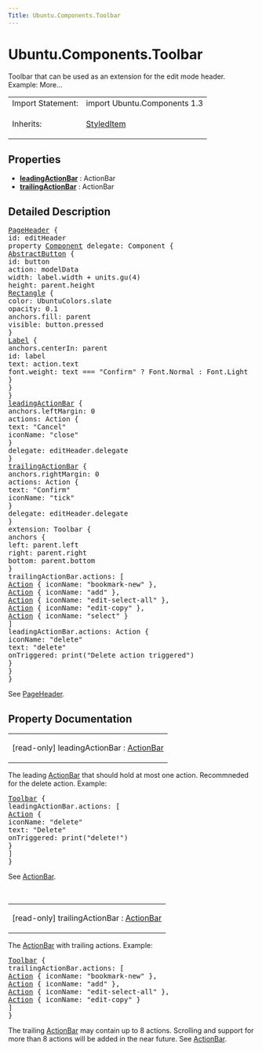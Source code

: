 ```yaml
---
Title: Ubuntu.Components.Toolbar
---
```


# Ubuntu.Components.Toolbar

<span class="subtitle"></span>
<!-- $$$Toolbar-brief -->
<p>Toolbar that can be used as an extension for the edit mode header. Example: More...</p>
<!-- @@@Toolbar -->
<table class="alignedsummary">
<tr><td class="memItemLeft rightAlign topAlign"> Import Statement:</td><td class="memItemRight bottomAlign"> import Ubuntu.Components 1.3</td></tr><tr><td class="memItemLeft rightAlign topAlign"> Inherits:</td><td class="memItemRight bottomAlign"> <p><a href="Ubuntu.Components.StyledItem.md">StyledItem</a></p>
</td></tr></table><ul>
</ul>
<h2 id="properties">Properties</h2>
<ul>
<li class="fn"><b><b><a href="#leadingActionBar-prop">leadingActionBar</a></b></b> : ActionBar</li>
<li class="fn"><b><b><a href="#trailingActionBar-prop">trailingActionBar</a></b></b> : ActionBar</li>
</ul>
<!-- $$$Toolbar-description -->
<h2 id="details">Detailed Description</h2>
</p>
<pre class="qml"><span class="type"><a href="Ubuntu.Components.PageHeader.md">PageHeader</a></span> {
<span class="name">id</span>: <span class="name">editHeader</span>
property <span class="type"><a href="../sdk-14.10/QtQml.Component.md">Component</a></span> <span class="name">delegate</span>: <span class="name">Component</span> {
<span class="type"><a href="Ubuntu.Components.AbstractButton.md">AbstractButton</a></span> {
<span class="name">id</span>: <span class="name">button</span>
<span class="name">action</span>: <span class="name">modelData</span>
<span class="name">width</span>: <span class="name">label</span>.<span class="name">width</span> <span class="operator">+</span> <span class="name">units</span>.<span class="name">gu</span>(<span class="number">4</span>)
<span class="name">height</span>: <span class="name">parent</span>.<span class="name">height</span>
<span class="type"><a href="../sdk-14.10/QtQuick.Rectangle.md">Rectangle</a></span> {
<span class="name">color</span>: <span class="name">UbuntuColors</span>.<span class="name">slate</span>
<span class="name">opacity</span>: <span class="number">0.1</span>
<span class="name">anchors</span>.fill: <span class="name">parent</span>
<span class="name">visible</span>: <span class="name">button</span>.<span class="name">pressed</span>
}
<span class="type"><a href="Ubuntu.Components.Label.md">Label</a></span> {
<span class="name">anchors</span>.centerIn: <span class="name">parent</span>
<span class="name">id</span>: <span class="name">label</span>
<span class="name">text</span>: <span class="name">action</span>.<span class="name">text</span>
<span class="name">font</span>.weight: <span class="name">text</span> <span class="operator">===</span> <span class="string">&quot;Confirm&quot;</span> ? <span class="name">Font</span>.<span class="name">Normal</span> : <span class="name">Font</span>.<span class="name">Light</span>
}
}
}
<span class="type"><a href="#leadingActionBar-prop">leadingActionBar</a></span> {
<span class="name">anchors</span>.leftMargin: <span class="number">0</span>
<span class="name">actions</span>: <span class="name">Action</span> {
<span class="name">text</span>: <span class="string">&quot;Cancel&quot;</span>
<span class="name">iconName</span>: <span class="string">&quot;close&quot;</span>
}
<span class="name">delegate</span>: <span class="name">editHeader</span>.<span class="name">delegate</span>
}
<span class="type"><a href="#trailingActionBar-prop">trailingActionBar</a></span> {
<span class="name">anchors</span>.rightMargin: <span class="number">0</span>
<span class="name">actions</span>: <span class="name">Action</span> {
<span class="name">text</span>: <span class="string">&quot;Confirm&quot;</span>
<span class="name">iconName</span>: <span class="string">&quot;tick&quot;</span>
}
<span class="name">delegate</span>: <span class="name">editHeader</span>.<span class="name">delegate</span>
}
<span class="name">extension</span>: <span class="name">Toolbar</span> {
<span class="type">anchors</span> {
<span class="name">left</span>: <span class="name">parent</span>.<span class="name">left</span>
<span class="name">right</span>: <span class="name">parent</span>.<span class="name">right</span>
<span class="name">bottom</span>: <span class="name">parent</span>.<span class="name">bottom</span>
}
<span class="name">trailingActionBar</span>.actions: [
<span class="type"><a href="Ubuntu.Components.Action.md">Action</a></span> { <span class="name">iconName</span>: <span class="string">&quot;bookmark-new&quot;</span> },
<span class="type"><a href="Ubuntu.Components.Action.md">Action</a></span> { <span class="name">iconName</span>: <span class="string">&quot;add&quot;</span> },
<span class="type"><a href="Ubuntu.Components.Action.md">Action</a></span> { <span class="name">iconName</span>: <span class="string">&quot;edit-select-all&quot;</span> },
<span class="type"><a href="Ubuntu.Components.Action.md">Action</a></span> { <span class="name">iconName</span>: <span class="string">&quot;edit-copy&quot;</span> },
<span class="type"><a href="Ubuntu.Components.Action.md">Action</a></span> { <span class="name">iconName</span>: <span class="string">&quot;select&quot;</span> }
]
<span class="name">leadingActionBar</span>.actions: <span class="name">Action</span> {
<span class="name">iconName</span>: <span class="string">&quot;delete&quot;</span>
<span class="name">text</span>: <span class="string">&quot;delete&quot;</span>
<span class="name">onTriggered</span>: <span class="name">print</span>(<span class="string">&quot;Delete action triggered&quot;</span>)
}
}
}</pre>
<p>See <a href="Ubuntu.Components.PageHeader.md">PageHeader</a>.</p>
<!-- @@@Toolbar -->
<h2>Property Documentation</h2>
<!-- $$$leadingActionBar -->
<table class="qmlname"><tr valign="top" id="leadingActionBar-prop"><td class="tblQmlPropNode"><p><span class="qmlreadonly">[read-only] </span><span class="name">leadingActionBar</span> : <span class="type"><a href="Ubuntu.Components.ActionBar.md">ActionBar</a></span></p></td></tr></table><p>The leading <a href="Ubuntu.Components.ActionBar.md">ActionBar</a> that should hold at most one action. Recommneded for the delete action. Example:</p>
<pre class="qml"><span class="type"><a href="index.html">Toolbar</a></span> {
<span class="name">leadingActionBar</span>.actions: [
<span class="type"><a href="Ubuntu.Components.Action.md">Action</a></span> {
<span class="name">iconName</span>: <span class="string">&quot;delete&quot;</span>
<span class="name">text</span>: <span class="string">&quot;Delete&quot;</span>
<span class="name">onTriggered</span>: <span class="name">print</span>(<span class="string">&quot;delete!&quot;</span>)
}
]
}</pre>
<p>See <a href="Ubuntu.Components.ActionBar.md">ActionBar</a>.</p>
<!-- @@@leadingActionBar -->
<br/>
<!-- $$$trailingActionBar -->
<table class="qmlname"><tr valign="top" id="trailingActionBar-prop"><td class="tblQmlPropNode"><p><span class="qmlreadonly">[read-only] </span><span class="name">trailingActionBar</span> : <span class="type"><a href="Ubuntu.Components.ActionBar.md">ActionBar</a></span></p></td></tr></table><p>The <a href="Ubuntu.Components.ActionBar.md">ActionBar</a> with trailing actions. Example:</p>
<pre class="qml"><span class="type"><a href="index.html">Toolbar</a></span> {
<span class="name">trailingActionBar</span>.actions: [
<span class="type"><a href="Ubuntu.Components.Action.md">Action</a></span> { <span class="name">iconName</span>: <span class="string">&quot;bookmark-new&quot;</span> },
<span class="type"><a href="Ubuntu.Components.Action.md">Action</a></span> { <span class="name">iconName</span>: <span class="string">&quot;add&quot;</span> },
<span class="type"><a href="Ubuntu.Components.Action.md">Action</a></span> { <span class="name">iconName</span>: <span class="string">&quot;edit-select-all&quot;</span> },
<span class="type"><a href="Ubuntu.Components.Action.md">Action</a></span> { <span class="name">iconName</span>: <span class="string">&quot;edit-copy&quot;</span> }
]
}</pre>
<p>The trailing <a href="Ubuntu.Components.ActionBar.md">ActionBar</a> may contain up to 8 actions. Scrolling and support for more than 8 actions will be added in the near future. See <a href="Ubuntu.Components.ActionBar.md">ActionBar</a>.</p>
<!-- @@@trailingActionBar -->
<br/>
